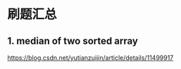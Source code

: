 # 刷题汇总

## 1. median of two sorted array

<https://blog.csdn.net/yutianzuijin/article/details/11499917>
